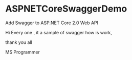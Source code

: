 # ASPNETCoreSwaggerDemo
Add Swagger to ASP.NET Core 2.0 Web API

Hi Every one , it a sample of swagger how is work,

thank you all

MS Programmer